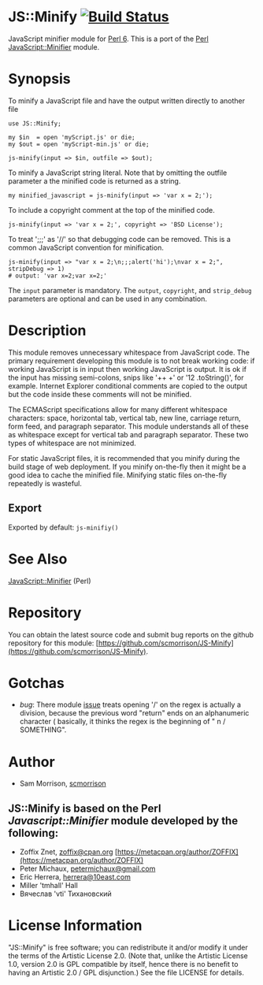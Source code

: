 # JS::Minify [![Build Status](https://travis-ci.org/scmorrison/JS-Minify.svg?branch=master)](https://travis-ci.org/scmorrison/JS-Minify)

JavaScript minifier module for [Perl 6](https://perl6.org). This is a port of the [Perl](https://perl.org) [JavaScript::Minifier](https://metacpan.org/pod/JavaScript::Minifier) module.

# Synopsis

To minify a JavaScript file and have the output written directly to another file

```perl6
use JS::Minify;

my $in  = open 'myScript.js' or die;
my $out = open 'myScript-min.js' or die;

js-minify(input => $in, outfile => $out);
```

To minify a JavaScript string literal. Note that by omitting the outfile parameter a the minified code is returned as a string.

```perl6
my minified_javascript = js-minify(input => 'var x = 2;');
```

To include a copyright comment at the top of the minified code.

```
js-minify(input => 'var x = 2;', copyright => 'BSD License');
```

To treat ';;;' as '//' so that debugging code can be removed. This is a common JavaScript convention for minification.

```perl6
js-minify(input => "var x = 2;\n;;;alert('hi');\nvar x = 2;", stripDebug => 1)
# output: 'var x=2;var x=2;'
```

The `input` parameter is mandatory. The `output`, `copyright`, and `strip_debug` parameters are optional and can be used in any combination.

# Description

This module removes unnecessary whitespace from JavaScript code. The primary requirement developing this module is to not break working code: if working JavaScript is in input then working JavaScript is output. It is ok if the input has missing semi-colons, snips like '++ +' or '12 .toString()', for example. Internet Explorer conditional comments are copied to the output but the code inside these comments will not be minified.

The ECMAScript specifications allow for many different whitespace characters: space, horizontal tab, vertical tab, new line, carriage return, form feed, and paragraph separator. This module understands all of these as whitespace except for vertical tab and paragraph separator. These two types of whitespace are not minimized.

For static JavaScript files, it is recommended that you minify during the build stage of web deployment. If you minify on-the-fly then it might be a good idea to cache the minified file. Minifying static files on-the-fly repeatedly is wasteful.

## Export

Exported by default: `js-minifiy()`

# See Also

[JavaScript::Minifier](https://metacpan.org/pod/JavaScript::Minifier) (Perl)

# Repository

You can obtain the latest source code and submit bug reports on the github repository for this module:
[https://github.com/scmorrison/JS-Minify](https://github.com/scmorrison/JS-Minify).

# Gotchas

* *bug*: There module [issue](https://github.com/scmorrison/JS-Minify/issues/1) treats opening '/' on the regex is actually a division, because the previous word "return" ends on an alphanumeric character ( basically, it thinks the regex is the beginning of " n / SOMETHING".

# Author

* Sam Morrison, [scmorrison](https://github.com/scmorrison/)

## JS::Minify is based on the Perl *Javascript::Minifier* module developed by the following:

* Zoffix Znet, <zoffix@cpan.org> [https://metacpan.org/author/ZOFFIX](https://metacpan.org/author/ZOFFIX)
* Peter Michaux, <petermichaux@gmail.com>
* Eric Herrera, <herrera@10east.com>
* Miller 'tmhall' Hall
* Вячеслав 'vti' Тихановский

# License Information

"JS::Minify" is free software; you can redistribute it and/or modify it under the terms of the Artistic License 2.0. (Note that, unlike the Artistic License 1.0, version 2.0 is GPL compatible by itself, hence there is no benefit to having an Artistic 2.0 / GPL disjunction.) See the file LICENSE for details.

